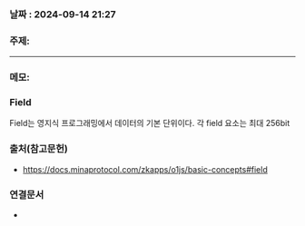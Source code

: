 
### 날짜 : 2024-09-14 21:27

### 주제: 

---
### 메모: 

### Field
Field는 영지식 프로그래밍에서 데이터의 기본 단위이다. 
각 field 요소는 최대 256bit 

### 출처(참고문헌)
- https://docs.minaprotocol.com/zkapps/o1js/basic-concepts#field

### 연결문서
-